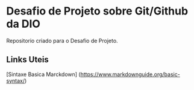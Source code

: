 # Desafio de Projeto sobre Git/Github da DIO
Repositorio criado para o Desafio de Projeto.

## Links Uteis 
[Sintaxe Basica Marckdown] (https://www.markdownguide.org/basic-syntax/)
